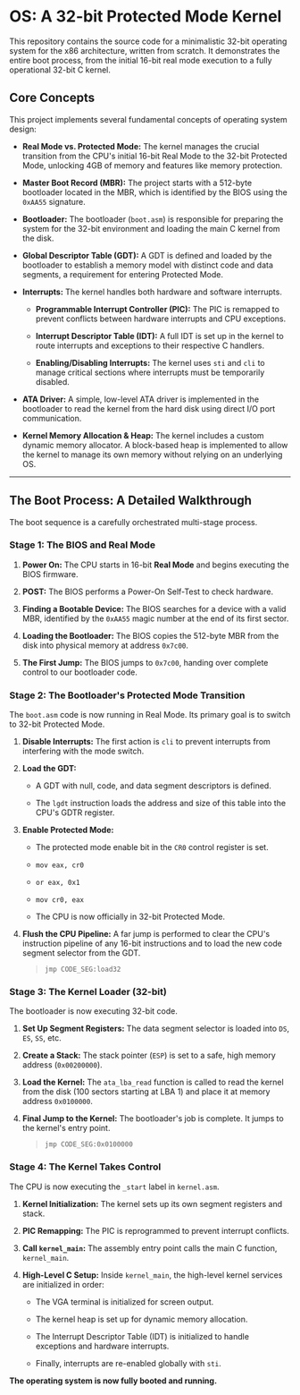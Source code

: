 
# OS: A 32-bit Protected Mode Kernel

This repository contains the source code for a minimalistic 32-bit operating system for the x86 architecture, written from scratch. It demonstrates the entire boot process, from the initial 16-bit real mode execution to a fully operational 32-bit C kernel.

## Core Concepts

This project implements several fundamental concepts of operating system design:

-   **Real Mode vs. Protected Mode:** The kernel manages the crucial transition from the CPU's initial 16-bit Real Mode to the 32-bit Protected Mode, unlocking 4GB of memory and features like memory protection.
    
-   **Master Boot Record (MBR):** The project starts with a 512-byte bootloader located in the MBR, which is identified by the BIOS using the `0xAA55` signature.
    
-   **Bootloader:** The bootloader (`boot.asm`) is responsible for preparing the system for the 32-bit environment and loading the main C kernel from the disk.
    
-   **Global Descriptor Table (GDT):** A GDT is defined and loaded by the bootloader to establish a memory model with distinct code and data segments, a requirement for entering Protected Mode.
    
-   **Interrupts:** The kernel handles both hardware and software interrupts.
    
    -   **Programmable Interrupt Controller (PIC):** The PIC is remapped to prevent conflicts between hardware interrupts and CPU exceptions.
        
    -   **Interrupt Descriptor Table (IDT):** A full IDT is set up in the kernel to route interrupts and exceptions to their respective C handlers.
        
    -   **Enabling/Disabling Interrupts:** The kernel uses `sti` and `cli` to manage critical sections where interrupts must be temporarily disabled.
        
-   **ATA Driver:** A simple, low-level ATA driver is implemented in the bootloader to read the kernel from the hard disk using direct I/O port communication.
    
-   **Kernel Memory Allocation & Heap:** The kernel includes a custom dynamic memory allocator. A block-based heap is implemented to allow the kernel to manage its own memory without relying on an underlying OS.
    

----------

## The Boot Process: A Detailed Walkthrough

The boot sequence is a carefully orchestrated multi-stage process.

### Stage 1: The BIOS and Real Mode

1.  **Power On:** The CPU starts in 16-bit **Real Mode** and begins executing the BIOS firmware.
    
2.  **POST:** The BIOS performs a Power-On Self-Test to check hardware.
    
3.  **Finding a Bootable Device:** The BIOS searches for a device with a valid MBR, identified by the `0xAA55` magic number at the end of its first sector.
    
4.  **Loading the Bootloader:** The BIOS copies the 512-byte MBR from the disk into physical memory at address `0x7c00`.
    
5.  **The First Jump:** The BIOS jumps to `0x7c00`, handing over complete control to our bootloader code.
    

### Stage 2: The Bootloader's Protected Mode Transition

The `boot.asm` code is now running in Real Mode. Its primary goal is to switch to 32-bit Protected Mode.

1.  **Disable Interrupts:** The first action is `cli` to prevent interrupts from interfering with the mode switch.
    
2.  **Load the GDT:**
    
    -   A GDT with null, code, and data segment descriptors is defined.
        
    -   The `lgdt` instruction loads the address and size of this table into the CPU's GDTR register.
        
3.  **Enable Protected Mode:**
    
    -   The protected mode enable bit in the `CR0` control register is set.
        
    -   `mov eax, cr0`
        
    -   `or eax, 0x1`
        
    -   `mov cr0, eax`
        
    -   The CPU is now officially in 32-bit Protected Mode.
        
4.  **Flush the CPU Pipeline:** A far jump is performed to clear the CPU's instruction pipeline of any 16-bit instructions and to load the new code segment selector from the GDT.
    
    > `jmp CODE_SEG:load32`
    

### Stage 3: The Kernel Loader (32-bit)

The bootloader is now executing 32-bit code.

1.  **Set Up Segment Registers:** The data segment selector is loaded into `DS`, `ES`, `SS`, etc.
    
2.  **Create a Stack:** The stack pointer (`ESP`) is set to a safe, high memory address (`0x00200000`).
    
3.  **Load the Kernel:** The `ata_lba_read` function is called to read the kernel from the disk (100 sectors starting at LBA 1) and place it at memory address `0x0100000`.
    
4.  **Final Jump to the Kernel:** The bootloader's job is complete. It jumps to the kernel's entry point.
    
    > `jmp CODE_SEG:0x0100000`
    

### Stage 4: The Kernel Takes Control

The CPU is now executing the `_start` label in `kernel.asm`.

1.  **Kernel Initialization:** The kernel sets up its own segment registers and stack.
    
2.  **PIC Remapping:** The PIC is reprogrammed to prevent interrupt conflicts.
    
3.  **Call `kernel_main`:** The assembly entry point calls the main C function, `kernel_main`.
    
4.  **High-Level C Setup:** Inside `kernel_main`, the high-level kernel services are initialized in order:
    
    -   The VGA terminal is initialized for screen output.
        
    -   The kernel heap is set up for dynamic memory allocation.
        
    -   The Interrupt Descriptor Table (IDT) is initialized to handle exceptions and hardware interrupts.
        
    -   Finally, interrupts are re-enabled globally with `sti`.
        

**The operating system is now fully booted and running.**